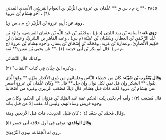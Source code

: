 ٣٨٤٥ -** خ م د س ق:** عُثْمَان بن عروة بن الزُّبَيْر بن العوام القرشي الأسدي المدني (٦) ، أَخُو هِشَام بْن عروة.

**روى عن:** أَبِيهِ عروة بْن الزُّبَيْر (خ م د س ق) .

**رَوَى عَنه:** أسامة بْن زيد الليثي (د ق) ، وجَعْفَر بْن عَبد اللَّهِ بْن عثمان القرشي، ودَاوُد بْن عَبْد الرَّحْمَنِ بْن العطار، وسُفْيَان بْن عُيَيْنَة (م س) ، وعبد القاهر بن السَّرِيِّ، وعثمان بْن حَكِيم الأَنْصارِيّ، وعمارة بْن غزية، ومُحَمَّد بْن إِسْحَاق بْن يسار، وأخوه هِشَام بْن عروة (خ م س) .قال أبو بكر بْن أَبي خيثمة (١) ،** عَن يحيى بْن مَعِين:** ثقة.

وكذلك قال النَّسَائي.

وذكره ابنُ حِبَّان فِي كتاب "الثقات" (٢) .

**وَقَال يَعْقُوب بْن شَيْبَة:** كَانَ من خطباء النَّاس وعلمائهم من ذوي الأقدار مِنْهُم،** وهُوَ الَّذِي يَقُول:** الشكر وإن قل ثمن لكل نوال وإن جل.** قال:** وكَانَ عُثْمَان بْن عروة أصغر من هِشَام بْن عروة لكنه مَاتَ قبل هِشَام. قال ذَلِكَ مُصْعَب الزبيري وغيره من أَصْحَابنا.

قال مُصْعَب (٣) : وأمه أم يَحْيَى بِنْت الحكم عمة عَبد المَلِك بْن مَرْوَان بْن الحكم، وكَانَ من وجوه قريش وساداتهم، وليس لَهُ عقب إلا من قبل بناته.

وَقَال مُحَمَّد بْن سَعْد (٤) : كَانَ قليل الحَدِيث، مَاتَ قبل الأربعين ومئة.

**وَقَال الواقدي:** توفي فِي أول خلافة أبي جعفر (٥) .

روى له الْجَمَاعَة سِوَى التِّرْمِذِيّ.